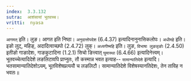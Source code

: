 ```yaml
---
index:  3.3.132
sutra:  आशंसायां भूतवच्च।
vritti:  nyasa
---
```


`आगमत्` इति। लुङ। आगत इति निष्ठा। `अनुदात्तोपदेश` (6.4.37) इत्यादिनानुनासिकलोपः। `अधीमहे` इति। इङो लुट्, महिङ्, अदादित्वाच्छपो (2.4.72) लुक्। `अध्यगीष्महि` इति। लुङ, `विभाषा लुङलृङोः` (2.4.50) इतीङो गाङादेशः, गाङकुटादिना (1.2.1) सिचो ङित्त्वात् `घुमास्था` (6.4.66) इत्यादिनेत्त्वम्। भूतवच्चेत्यादिदेशे लङलिटावपि प्राप्नुतः, तौ कस्मान्न भवत इत्याह-- `सामान्यातिदेशे` इत्यादि। भतसामान्यातिदेशोऽयम्, भूतविशेषप्रत्ययौ च लङलिटौ। सामान्यातिदेशे विशेषस्यानतिदेशः, तेन ताविह न भवतः॥
